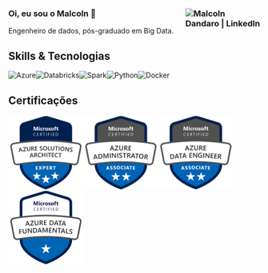 ### Oi, eu sou o Malcoln 👋 [<img align="right" alt="Malcoln Dandaro | LinkedIn" width="150px" src="https://img.shields.io/badge/LinkedIn-0077B5?style=for-the-badge&logo=linkedin&logoColor=white" />][linkedin]
Engenheiro de dados, pós-graduado em Big Data.
## Skills & Tecnologias  
<img align="left" alt="Azure" widht="150px"  src="https://img.shields.io/badge/microsoft%20azure-0089D6?style=for-the-badge&logo=microsoft-azure&logoColor=white"/>
<img align="left" alt="Databricks" widht="150px"  src="https://img.shields.io/badge/Databricks-FF3621?style=for-the-badge&logo=Databricks&logoColor=white"/>
<img align="left" alt="Spark" widht="150px"  src="https://img.shields.io/badge/Apache_Spark-DADADA?style=for-the-badge&logo=apachespark&logoColor=#E35A16"/>
<img align="left" alt="Python" widht="150px"  src="https://img.shields.io/badge/Python-3776AB?style=for-the-badge&logo=python&logoColor=white"/>  
<img align="left" alt="Docker" widht="150px"  src="https://img.shields.io/badge/Docker-2CA5E0?style=for-the-badge&logo=docker&logoColor=white"/>
<br/>

## Certificações
<a href = 'https://www.credly.com/badges/29134bfa-90c0-4b97-bd22-9e2039b7d1ed'><img align="left" alt="Azure AZ-305" widht="150ppx" height="150ppx" src="https://github.com/malcolndandaro/malcolndandaro/blob/main/img/azure-solutions-architect-expert-600x600.png" /> </a>
<a href = 'https://www.credly.com/badges/a1798d8a-5724-454d-ac0d-779107cd3ae4'><img align="left" alt="Azure AZ-104" widht="150px" height="150ppx" src="https://github.com/malcolndandaro/malcolndandaro/blob/main/img/azure-administrator-associate-600x600.png" /> </a>
<a href = 'https://www.credly.com/badges/a4e94ba5-24a7-4fbc-9579-9c74abcb4e51'><img align="left" alt="Azure DP-203" widht="150px" height="150px" src="https://github.com/malcolndandaro/malcolndandaro/blob/main/img/azure-data-engineer-associate-600x600.png" /> </a>
<a href = 'https://www.credly.com/badges/a71fa781-177f-478c-aabb-1f37b4dded96?source=linked_in_profile'><img align="left" alt="Azure DP-900" widht="150ppx" height="150ppx" src="https://github.com/malcolndandaro/malcolndandaro/blob/main/img/azure-data-fundamental.png" /> </a>

[linkedin]: https://www.linkedin.com/in/malcolndandaro/
